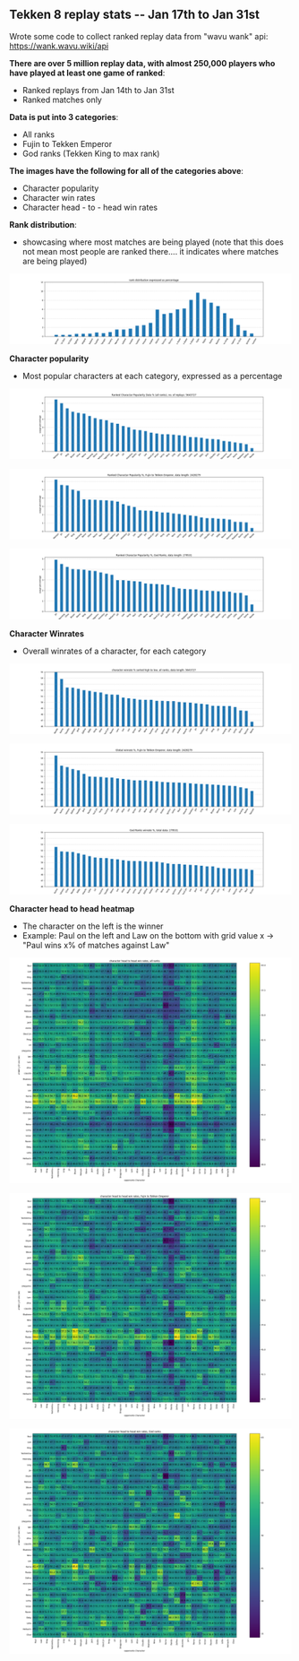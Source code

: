 ## Tekken 8 replay stats -- Jan 17th to Jan 31st

Wrote some code to collect ranked replay data from "wavu wank" api: https://wank.wavu.wiki/api

**There are over 5 million replay data, with almost 250,000 players who have played at least one game of ranked**:
- Ranked replays from Jan 14th to Jan 31st
- Ranked matches only

**Data is put into 3 categories**:
- All ranks
- Fujin to Tekken Emperor
- God ranks (Tekken King to max rank)

**The images have the following for all of the categories above**:
- Character popularity
- Character win rates
- Character head - to - head win rates


**Rank distribution**: 
- showcasing where most matches are being played (note that this does not mean most people are ranked there.... it indicates where matches are being played)

![replay distribution](./pics/Rank_dist.png "character popularity, all ranks")


**Character popularity**
- Most popular characters at each category, expressed as a percentage

![All Ranks](./pics/char_pop_all.png "character popularity, all ranks")

![Fujin to Emperor](./pics/char_pop_fujin.png "char pop, Fujin to Emperor")

![God Ranks](./pics/char_pop_God.png "char pop, God Ranks")


**Character Winrates**
- Overall winrates of a character, for each category

![All Ranks](./pics/char_winrate_all.png "character winrates, all ranks")

![Fujin to Emperor](./pics/char_win_fujin.png "char winrates, Fujin to Emperor")

![God Ranks](./pics/char_win_god.png "char winrates, God Ranks")


**Character head to head heatmap**
- The character on the left is the winner
- Example: Paul on the left and Law on the bottom with grid value x -> "Paul wins x% of matches against Law"


![All Ranks](./pics/heatmap_all.png "character head to heads, all ranks")

![Fujin to Emperor](./pics/heatmap_fujin.png "character head to heads, Fujin to Emperor")

![God Ranks](./pics/heatmap_god.png "character head to heads, God Ranks")